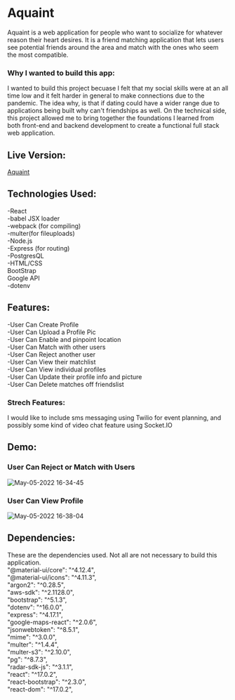 # Aquaint

Aquaint is a web application for people who want to socialize for whatever reason their heart desires. It is a friend matching application that lets users see potential friends around the area and match with the ones who seem the most compatible.

### Why I wanted to build this app:
I wanted to build this project becuase I felt that my social skills were at an all time low and it felt harder in general to make connections due to the pandemic. The idea why, is that if dating could have a wider range due to applications being built why can't friendships as well. On the technical side, this project allowed me to bring together the foundations I learned from both front-end and backend development to create a functional full stack  web application.

## Live Version: 
[Aquaint](https://aquaint.herokuapp.com/)

## Technologies Used: 
-React  
-babel JSX loader  
-webpack (for compiling)   
-multer(for fileuploads)   
-Node.js  
-Express (for routing)  
-PostgresQL  
-HTML/CSS  
BootStrap    
Google API  
-dotenv 

## Features: 
-User Can Create Profile  
-User Can Upload a Profile Pic  
-User Can Enable and pinpoint location  
-User Can Match with other users  
-User Can Reject another user  
-User Can View their matchlist  
-User Can View individual profiles  
-User Can Update their profile info and picture  
-User Can Delete matches off friendslist  

### Strech Features: 
I would like to include sms messaging using Twilio for event planning, and possibly some kind of video chat feature using Socket.IO

## Demo:

### User Can Reject or Match with Users
![May-05-2022 16-34-45](https://user-images.githubusercontent.com/90487207/167043994-81363164-f734-4c3b-b83c-0953b30a0073.gif)  

### User Can View Profile
![May-05-2022 16-38-04](https://user-images.githubusercontent.com/90487207/167043998-8ab128e7-2420-4b3a-a628-b59787a93932.gif)





## Dependencies:
These are the dependencies used. Not all are not necessary to build this application.  
    "@material-ui/core": "^4.12.4",  
    "@material-ui/icons": "^4.11.3",  
    "argon2": "^0.28.5",  
    "aws-sdk": "^2.1128.0",  
    "bootstrap": "^5.1.3",  
    "dotenv": "^16.0.0",  
    "express": "^4.17.1",  
    "google-maps-react": "^2.0.6",  
    "jsonwebtoken": "^8.5.1",  
    "mime": "^3.0.0",  
    "multer": "^1.4.4",  
    "multer-s3": "^2.10.0",  
    "pg": "^8.7.3",  
    "radar-sdk-js": "^3.1.1",  
    "react": "^17.0.2",  
    "react-bootstrap": "^2.3.0",  
    "react-dom": "^17.0.2",  
